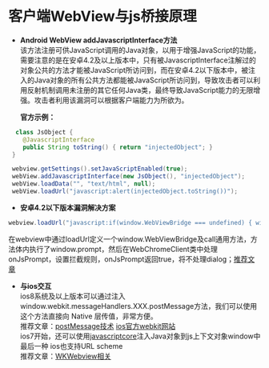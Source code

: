# 客户端WebView与js桥接原理
- **Android WebView addJavascriptInterface方法**  
  该方法注册可供JavaScript调用的Java对象，以用于增强JavaScript的功能，需要注意的是在安卓4.2及以上版本中，只有被JavascriptInterface注解过的对象公共的方法才能被JavaScript所访问到，而在安卓4.2以下版本中，被注入的Java对象的所有公共方法都能被JavaScript所访问到，导致攻击者可以利用反射机制调用未注册的其它任何Java类，最终导致JavaScript能力的无限增强。攻击者利用该漏洞可以根据客户端能力为所欲为。  

  **官方示例：**  
```java
  class JsObject {
    @JavascriptInterface
    public String toString() { return "injectedObject"; }
 }

 webview.getSettings().setJavaScriptEnabled(true);
 webView.addJavascriptInterface(new JsObject(), "injectedObject");
 webView.loadData("", "text/html", null);
 webView.loadUrl("javascript:alert(injectedObject.toString())");
```

- **安卓4.2以下版本漏洞解决方案**
```java
webview.loadUrl("javascript:if(window.WebViewBridge === undefined) { window.WebViewBridge = { call: function(jsonString) { window.prompt(jsonString); }}};");
```
在webview中通过loadUrl定义一个window.WebViewBridge及call通用方法，方法体内执行了window.prompt，然后在WebChromeClient类中处理onJsPrompt，设置拦截规则，onJsPrompt返回true，将不处理dialog；[推荐文章](https://mp.weixin.qq.com/s/4XRB7nqTVftL5K2jAMGVVg)

- **与ios交互**  
ios8系统及以上版本可以通过注入  window.webkit.messageHandlers.XXX.postMessage方法，我们可以使用这个方法直接向 Native 层传值，非常方便。  
推荐文章：[postMessage技术](https://lvwenhan.com/ios/461.html) [ios官方webkit网站](https://developer.apple.com/documentation/webkit)  
ios7开始，还可以使用[javascriptcore](https://developer.apple.com/documentation/javascriptcore)注入Java对象到js上下文对象window中  
最后一种 ios也支持URL scheme  
推荐文章：[WKWebview相关](https://www.cnblogs.com/cynthia-wuqian/p/6268359.html)
